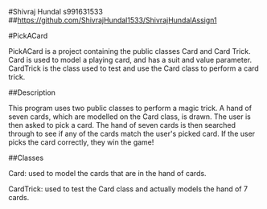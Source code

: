 #Shivraj Hundal s991631533
##https://github.com/ShivrajHundal1533/ShivrajHundalAssign1

#PickACard

PickACard is a project containing the public classes Card and Card Trick.
Card is used to model a playing card, and has a suit and value parameter.
CardTrick is the class used to test and use the Card class to perform a card trick.

##Description

This program uses two public classes to perform a magic trick. A hand of seven cards,
which are modelled on the Card class, is drawn. The user is then asked to pick a card.
The hand of seven cards is then searched through to see if any of the cards match
the user's picked card. If the user picks the card correctly, they win the game!

##Classes

Card: used to model the cards that are in the hand of cards.

CardTrick: used to test the Card class and actually models the hand of 7 cards.


